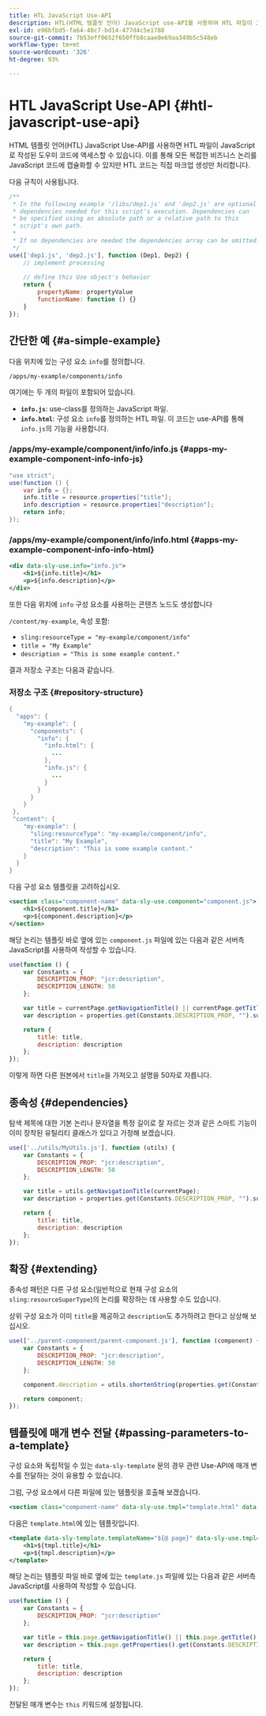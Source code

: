 ```yaml
---
title: HTL JavaScript Use-API
description: HTL(HTML 템플릿 언어) JavaScript use-API를 사용하여 HTL 파일이 JavaScript로 작성된 헬퍼 코드에 액세스하는 방법을 알아봅니다.
exl-id: e98bfbd5-fa64-48c7-bd14-477d4c5e1788
source-git-commit: 7b53eff0652f650ffb8caae0e69aa349b5c548eb
workflow-type: tm+mt
source-wordcount: '326'
ht-degree: 93%

---
```


# HTL JavaScript Use-API {#htl-javascript-use-api}

HTML 템플릿 언어(HTL) JavaScript Use-API를 사용하면 HTL 파일이 JavaScript로 작성된 도우미 코드에 액세스할 수 있습니다. 이를 통해 모든 복잡한 비즈니스 논리를 JavaScript 코드에 캡슐화할 수 있지만 HTL 코드는 직접 마크업 생성만 처리합니다.

다음 규칙이 사용됩니다.

```javascript
/**
 * In the following example '/libs/dep1.js' and 'dep2.js' are optional
 * dependencies needed for this script's execution. Dependencies can
 * be specified using an absolute path or a relative path to this
 * script's own path.
 *
 * If no dependencies are needed the dependencies array can be omitted.
 */
use(['dep1.js', 'dep2.js'], function (Dep1, Dep2) {
    // implement processing
  
    // define this Use object's behavior
    return {
        propertyName: propertyValue
        functionName: function () {}
    }
});
```

## 간단한 예 {#a-simple-example}

다음 위치에 있는 구성 요소 `info`를 정의합니다.

`/apps/my-example/components/info`

여기에는 두 개의 파일이 포함되어 있습니다.

* **`info.js`**: use-class를 정의하는 JavaScript 파일.
* **`info.html`**: 구성 요소 `info`를 정의하는 HTL 파일. 이 코드는 use-API를 통해 `info.js`의 기능을 사용합니다.

### /apps/my-example/component/info/info.js {#apps-my-example-component-info-info-js}

```java
"use strict";
use(function () {
    var info = {};
    info.title = resource.properties["title"];
    info.description = resource.properties["description"];
    return info;
});
```

### /apps/my-example/component/info/info.html {#apps-my-example-component-info-info-html}

```xml
<div data-sly-use.info="info.js">
    <h1>${info.title}</h1>
    <p>${info.description}</p>
</div>
```

또한 다음 위치에 `info` 구성 요소를 사용하는 콘텐츠 노드도 생성합니다

`/content/my-example`, 속성 포함:

* `sling:resourceType = "my-example/component/info"`
* `title = "My Example"`
* `description = "This is some example content."`

결과 저장소 구조는 다음과 같습니다.

### 저장소 구조 {#repository-structure}

```java
{
  "apps": {
    "my-example": {
      "components": {
        "info": {
          "info.html": {
            ...
          },
          "info.js": {
            ...
          }
        }
      }
    }
 },
 "content": {
    "my-example": {
      "sling:resourceType": "my-example/component/info",
      "title": "My Example",
      "description": "This is some example content."
    }
  }
}
```

다음 구성 요소 템플릿을 고려하십시오.

```xml
<section class="component-name" data-sly-use.component="component.js">
    <h1>${component.title}</h1>
    <p>${component.description}</p>
</section>
```

해당 논리는 템플릿 바로 옆에 있는 `component.js` 파일에 있는 다음과 같은 서버측 JavaScript를 사용하여 작성할 수 있습니다.

```javascript
use(function () {
    var Constants = {
        DESCRIPTION_PROP: "jcr:description",
        DESCRIPTION_LENGTH: 50
    };

    var title = currentPage.getNavigationTitle() || currentPage.getTitle() || currentPage.getName();
    var description = properties.get(Constants.DESCRIPTION_PROP, "").substr(0, Constants.DESCRIPTION_LENGTH);

    return {
        title: title,
        description: description
    };
});
```

이렇게 하면 다른 원본에서 `title`을 가져오고 설명을 50자로 자릅니다.

## 종속성 {#dependencies}

탐색 제목에 대한 기본 논리나 문자열을 특정 길이로 잘 자르는 것과 같은 스마트 기능이 이미 장착된 유틸리티 클래스가 있다고 가정해 보겠습니다.

```javascript
use(['../utils/MyUtils.js'], function (utils) {
    var Constants = {
        DESCRIPTION_PROP: "jcr:description",
        DESCRIPTION_LENGTH: 50
    };

    var title = utils.getNavigationTitle(currentPage);
    var description = properties.get(Constants.DESCRIPTION_PROP, "").substr(0, Constants.DESCRIPTION_LENGTH);

    return {
        title: title,
        description: description
    };
});
```

## 확장 {#extending}

종속성 패턴은 다른 구성 요소(일반적으로 현재 구성 요소의 `sling:resourceSuperType`)의 논리를 확장하는 데 사용할 수도 있습니다.

상위 구성 요소가 이미 `title`을 제공하고 `description`도 추가하려고 한다고 상상해 보십시오.

```javascript
use(['../parent-component/parent-component.js'], function (component) {
    var Constants = {
        DESCRIPTION_PROP: "jcr:description",
        DESCRIPTION_LENGTH: 50
    };

    component.description = utils.shortenString(properties.get(Constants.DESCRIPTION_PROP, ""), Constants.DESCRIPTION_LENGTH);

    return component;
});
```

## 템플릿에 매개 변수 전달 {#passing-parameters-to-a-template}

구성 요소와 독립적일 수 있는 `data-sly-template` 문의 경우 관련 Use-API에 매개 변수를 전달하는 것이 유용할 수 있습니다.

그럼, 구성 요소에서 다른 파일에 있는 템플릿을 호출해 보겠습니다.

```xml
<section class="component-name" data-sly-use.tmpl="template.html" data-sly-call="${tmpl.templateName @ page=currentPage}"></section>
```

다음은 `template.html`에 있는 템플릿입니다.

```xml
<template data-sly-template.templateName="${@ page}" data-sly-use.tmpl="${'template.js' @ page=page, descriptionLength=50}">
    <h1>${tmpl.title}</h1>
    <p>${tmpl.description}</p>
</template>
```

해당 논리는 템플릿 파일 바로 옆에 있는 `template.js` 파일에 있는 다음과 같은 서버측 JavaScript를 사용하여 작성할 수 있습니다.

```javascript
use(function () {
    var Constants = {
        DESCRIPTION_PROP: "jcr:description"
    };

    var title = this.page.getNavigationTitle() || this.page.getTitle() || this.page.getName();
    var description = this.page.getProperties().get(Constants.DESCRIPTION_PROP, "").substr(0, this.descriptionLength);

    return {
        title: title,
        description: description
    };
});
```

전달된 매개 변수는 `this` 키워드에 설정됩니다.
